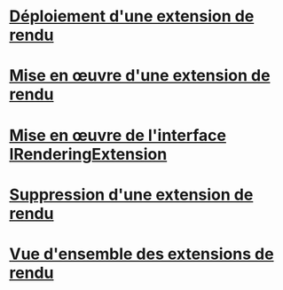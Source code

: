 # [Déploiement d'une extension de rendu](deploying-a-rendering-extension.md)
# [Mise en œuvre d'une extension de rendu](implementing-a-rendering-extension.md)
# [Mise en œuvre de l'interface IRenderingExtension ](implementing-the-irenderingextension-interface.md)
# [Suppression d'une extension de rendu](removing-a-rendering-extension.md)
# [Vue d'ensemble des extensions de rendu](rendering-extensions-overview.md)
